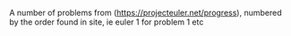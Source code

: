 A number of problems from (https://projecteuler.net/progress), numbered by the order found in site, ie euler 1 for problem 1 etc
